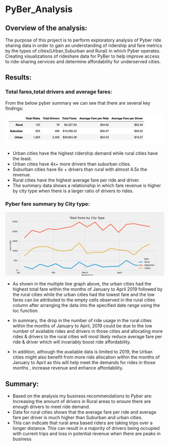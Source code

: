 # PyBer_Analysis

## Overview of the analysis:


The purpose of this project is to perform exploratory analysis of Pyber ride sharing data in order to gain an understanding of ridership and fare metrics by the types of cities(Urban,Suburban and Rural) in which Pyber operates. Creating visualizations of rideshare data for PyBer to help improve access to ride-sharing services and determine affordability for underserved cities.

## Results:

### Total fares,total drivers and average fares:

From the below pyber summary we can see that there are several key findings:

![Pyber_summary.png](https://github.com/klkanchi/PyBer_Analysis/blob/main/analysis/Pyber_summary.png)

- Urban cities have the highest ridership demand while rural cities have the least.
- Urban cities have 4x+ more drivers than suburban cities.
- Suburban cities have 6x + drivers than rural with almost 4.5x the revenue.
- Rural cities have the highest average fare per ride and driver.
- The summary data shows a relationship in which fare revenue is higher by city type when there is a larger ratio of drivers to rides.

### Pyber fare summary by City type:

![PyBer_fare_summary.png](https://github.com/klkanchi/PyBer_Analysis/blob/main/analysis/PyBer_fare_summary.png)

- As shown in the multiple line graph above, the urban cities had the highest total fare within the months of January to April 2019 followed by the rural cities while the urban cities had the lowest fare and the low fares can be attributed to the empty cells observed in the rural cities column after arranging the data into the specified date range using the loc function. 

- In summary, the drop in the number of ride usage in the rural cities within the months of January to April, 2019 could be due to the low number of available rides and drivers in those cities and allocating more rides & drivers to the rural cities will most likely reduce average fare per ride & driver which will invariably boost ride affordability. 

- In addition, although the available data is limited to 2019, the Urban cities might also benefit from more ride allocation within the months of January to April as this will help meet the demands for rides in those months , increase revenue and enhance affordability.


## Summary:

- Based on the analysis my business recommendations to Pyber are: Increasing the amount of drivers in Rural areas to ensure there are enough drivers to meet ride demand. 
- Data for rural cities shows that the average fare per ride and average fare per driver is much higher than Suburban and urban cities.
- This can indicate that rural area based riders are taking trips over a longer distance. This can result in a majority of drivers being occupied with current trips and loss in potential revenue when there are peaks in business

